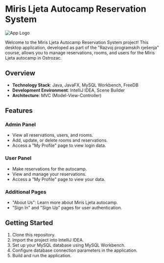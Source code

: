 # Miris Ljeta Autocamp Reservation System

![App Logo]("images/logoTransparent.png")

Welcome to the Miris Ljeta Autocamp Reservation System project! This desktop application, developed as part of the "Razvoj programskih rješenja" course, allows you to manage reservations, rooms, and users for the Miris Ljeta autocamp in Ostrozac.

## Overview

- **Technology Stack**: Java, JavaFX, MySQL Workbench, FreeDB
- **Development Environment**: IntelliJ IDEA, Scene Builder
- **Architecture**: MVC (Model-View-Controller)

## Features

### Admin Panel

- View all reservations, users, and rooms.
- Add, update, or delete rooms and reservations.
- Access a "My Profile" page to view login data.

### User Panel

- Make reservations for the autocamp.
- View and manage your reservations.
- Access a "My Profile" page to view your data.

### Additional Pages

- "About Us": Learn more about Miris Ljeta autocamp.
- "Sign In" and "Sign Up" pages for user authentication.

## Getting Started

1. Clone this repository.
2. Import the project into IntelliJ IDEA.
3. Set up your MySQL database using MySQL Workbench.
4. Configure database connection parameters in the application.
5. Build and run the application.
